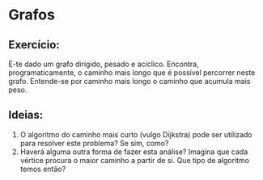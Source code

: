 # Grafos

## Exercício:

É-te dado um grafo dirigido, pesado e acíclico. Encontra, programaticamente, o caminho mais longo que é possível percorrer neste grafo.
Entende-se por caminho mais longo o caminho que acumula mais peso. 


## Ideias:
 1. O algoritmo do caminho mais curto (vulgo Dijkstra) pode ser utilizado para resolver este problema? Se sim, como?
 1. Haverá alguma outra forma de fazer esta análise? Imagina que cada vértice procura o maior caminho a partir de si. Que tipo de algoritmo temos então?